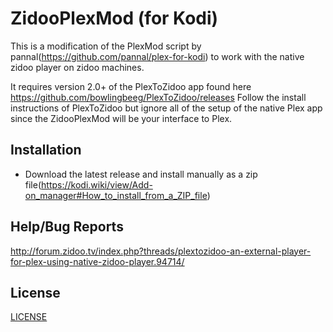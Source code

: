 # ZidooPlexMod (for Kodi)

This is a modification of the PlexMod script by pannal(https://github.com/pannal/plex-for-kodi) to work with the native zidoo player on zidoo machines.

It requires version 2.0+ of the PlexToZidoo app found here https://github.com/bowlingbeeg/PlexToZidoo/releases
Follow the install instructions of PlexToZidoo but ignore all of the setup of the native Plex app since the ZidooPlexMod will be your interface to Plex.


## Installation

* Download the latest release and install manually as a zip file(https://kodi.wiki/view/Add-on_manager#How_to_install_from_a_ZIP_file)


## Help/Bug Reports
http://forum.zidoo.tv/index.php?threads/plextozidoo-an-external-player-for-plex-using-native-zidoo-player.94714/

## License
[LICENSE](https://github.com/plexinc/plex-for-kodi/blob/master/LICENSE.txt)
